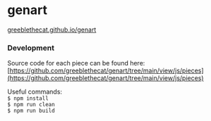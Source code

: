 # genart
[greeblethecat.github.io/genart](https://greeblethecat.github.io/genart)

### Development
Source code for each piece can be found here:     
[https://github.com/greeblethecat/genart/tree/main/view/js/pieces](https://github.com/greeblethecat/genart/tree/main/view/js/pieces)

Useful commands:     
`$ npm install`     
`$ npm run clean`     
`$ npm run build`     
